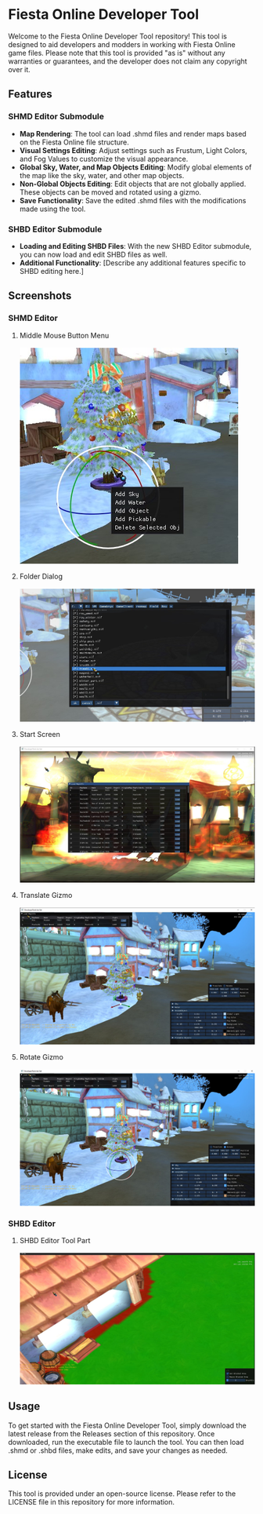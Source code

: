 # Fiesta Online Developer Tool

Welcome to the Fiesta Online Developer Tool repository! This tool is designed to aid developers and modders in working with Fiesta Online game files. Please note that this tool is provided "as is" without any warranties or guarantees, and the developer does not claim any copyright over it.

## Features

### SHMD Editor Submodule

- **Map Rendering**: The tool can load .shmd files and render maps based on the Fiesta Online file structure.
- **Visual Settings Editing**: Adjust settings such as Frustum, Light Colors, and Fog Values to customize the visual appearance.
- **Global Sky, Water, and Map Objects Editing**: Modify global elements of the map like the sky, water, and other map objects.
- **Non-Global Objects Editing**: Edit objects that are not globally applied. These objects can be moved and rotated using a gizmo.
- **Save Functionality**: Save the edited .shmd files with the modifications made using the tool.

### SHBD Editor Submodule

- **Loading and Editing SHBD Files**: With the new SHBD Editor submodule, you can now load and edit SHBD files as well.
- **Additional Functionality**: [Describe any additional features specific to SHBD editing here.]

## Screenshots

### SHMD Editor

1. Middle Mouse Button Menu<br></br>
   ![Middle Mouse Button Menu](./Images/PopUp.jpg)

2. Folder Dialog<br></br>
   ![Folder Dialog](./Images/AddPickable.jpg)

3. Start Screen<br></br>
   ![Start Screen](./Images/StartScreen.jpg)

4. Translate Gizmo<br></br>
   ![Translate Gizmo](./Images/Translate.jpg)

5. Rotate Gizmo<br></br>
   ![Rotate Gizmo](./Images/Rotate.jpg)

### SHBD Editor

1. SHBD Editor Tool Part<br></br>
   ![SHBD Editor](./Images/shbd.jpg)

## Usage

To get started with the Fiesta Online Developer Tool, simply download the latest release from the Releases section of this repository. Once downloaded, run the executable file to launch the tool. You can then load .shmd or .shbd files, make edits, and save your changes as needed.

## License

This tool is provided under an open-source license. Please refer to the LICENSE file in this repository for more information.
